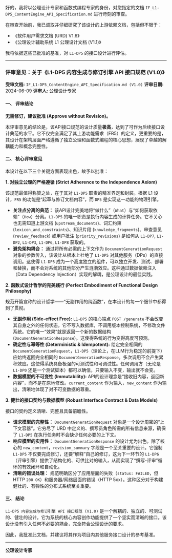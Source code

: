 好的，我将以公理设计专家和函数式编程专家的身份，对您指定的文档 `IF_L1-DP5_ContentEngine_API_Specification.md` 进行苛刻的审查。

在审查开始前，我已调取并仔细研究了该设计的上游依赖文档，包括但不限于：
*   《软件用户需求文档 (URD) V1.6》
*   《公理设计辅助系统 L1 公理设计文档 (V1.1)》

我将依据这些已批准的基准，对 `L1-DP5` 的接口设计进行评估。

---

### **评审意见：关于《L1-DP5 内容生成与修订引擎 API 接口规范 (V1.0)》**

**受审文档:** `IF_L1-DP5_ContentEngine_API_Specification.md (V1.0)`
**评审日期:** 2024-06-09
**评审人:** 公理设计专家

#### **一、 评审结论**

**无需修订，建议批准 (Approve without Revision)。**

本评审意见的结论是，该API接口规范的设计质量**极高**，达到了可作为后续接口设计典范的水平。它不仅完全满足了其上游功能需求（FR5）的定义，更重要的是，其设计在架构层面严格遵循了独立公理和函数式编程的核心思想，展现了卓越的解耦能力和概念完整性。

#### **二、 核心评审意见**

本设计在以下三个关键方面表现出色，故予以批准：

**1. 对独立公理的严格遵循 (Strict Adherence to the Independence Axiom)**

该规范最值得称赞之处，在于其对 `L1-DP5` 职责的精准界定和封装。根据 L1 设计，`FR5` 的功能是“起草与修订文档内容”，而 `DP5` 是实现这一功能的物理引擎。

*   **关注点分离的典范：** 该API设计完美地将“做什么”（`What`）与“如何获取依赖”（`How`）分离。`L1-DP5` 的唯一职责是执行内容生成的计算任务。它不关心也无需知道上游文档 (`upstream_documents`)、词汇约束 (`lexicon_and_constraints`)、知识片段 (`knowledge_fragments`)、审查意见 (`review_feedback`) 或用户批注 (`priority_revisions`) 是如何从 `L1-DP7`, `L1-DP2`, `L1-DP3`, `L1-DP6`, `L1-DP8` 获取的。
*   **避免架构耦合：** 通过将所有必需的上下文作为 `DocumentGenerationRequest` 对象的参数传入，该设计从根本上杜绝了 `L1-DP5` 对其他服务（DPs）的直接调用。这使得 `L1-DP5` 成为一个高度独立的组件，可以独立开发、测试、部署和替换，而不会对系统的其他部分产生涟漪效应。这种通过数据依赖注入（Data Dependency Injection）实现的解耦，是公理设计的最佳实践。

**2. 函数式设计哲学的完美践行 (Perfect Embodiment of Functional Design Philosophy)**

规范开篇宣称的设计哲学——“无副作用的纯函数”，在本设计的每一个细节中都得到了贯彻。

*   **无副作用 (Side-effect Free):** `L1-DP5` 的核心端点 `POST /generate` 不会改变其自身之外的任何状态。它不写入数据库，不调用版本控制系统，不修改文件系统。它的唯一“效果”就是返回一个新的数据结构 (`DocumentGenerationResponse`)。这使得系统的行为变得高度可预测。
*   **确定性与幂等性 (Deterministic & Idempotent):** 给定完全相同的 `DocumentGenerationRequest`，`L1-DP5`（理论上，在LLM行为稳定的前提下）应始终返回完全相同的 `DocumentGenerationResponse`。多次调用不会产生累积效应。这使得系统具备极强的可测试性和可调试性。任何调用方（无论是 `L1-DP0` 还是一个测试脚本）都可以确信，只要输入不变，输出就不会变。
*   **数据模型的不可变性 (Immutability):** API的设计理念是“接收旧内容，返回新内容”，而不是在原地修改。`current_content` 作为输入，`new_content` 作为输出，清晰地体现了对不可变数据的尊重。

**3. 健壮的接口契约与数据模型 (Robust Interface Contract & Data Models)**

接口的契约定义清晰、完整且具备前瞻性。

*   **请求模型的完整性：** `DocumentGenerationRequest` 对象是一个设计周密的“上下文容器”。它穷尽了 URD 中定义的、撰写员角色所需的所有信息来源，确保了 `L1-DP5` 在执行任务时不会缺少任何必要的上下文。
*   **响应模型的实用性：** `DocumentGenerationResponse` 的设计尤为出色。除了核心的 `new_content`，`revision_summary` 字段是一个至关重要的设计。它强制 `L1-DP5` 不仅要完成修订，还要“解释”自己的修订，这为下一环节的 `L1-DP6`（评审引擎）提供了结构化的、可供比对的输入，从而实现了“撰写-评审”循环的有效闭环和自动化。
*   **清晰的错误处理：** 规范明确区分了应用层面的失败（`status: FAILED`，但HTTP `200 OK`）和服务器/网络层面的错误（HTTP 5xx）。这种区分对于构建健壮的、有弹性的分布式系统至关重要。

#### **三、 结论**

`L1-DP5 内容生成与修订引擎 API 接口规范 (V1.0)` 是一个解耦的、独立的、可测试的、健壮的设计。它为系统的核心内容创作功能提供了一个坚实而清晰的接口。该设计没有引入任何不必要的耦合，完全符合公理设计的要求。

因此，我批准此文档，并建议将其作为项目内其他服务接口设计的参考基准。

---
**公理设计专家**